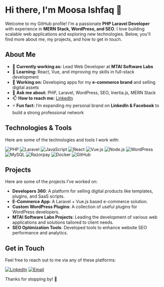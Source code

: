 # Hi there, I'm Moosa Ishfaq 👋

Welcome to my GitHub profile! I'm a passionate **PHP Laravel Developer** with experience in **MERN Stack, WordPress, and SEO**. I love building scalable web applications and exploring new technologies. Below, you'll find more about me, my projects, and how to get in touch.

## About Me

- 🚀 **Currently working as:** Lead Web Developer at **MTAI Software Labs**
- 🌱 **Learning:** React, Vue, and improving my skills in full-stack development
- 🔭 **Working on:** Developing apps for my **e-commerce brand** and selling digital assets
- 💬 **Ask me about:** PHP, Laravel, WordPress, SEO, Inertia.js, MERN Stack
- 📫 **How to reach me:** [LinkedIn](https://www.linkedin.com/in/moosa-ishfaq/)
- ⚡ **Fun fact:** I’m expanding my personal brand on **LinkedIn & Facebook** to build a strong professional network

## Technologies & Tools

Here are some of the technologies and tools I work with:

![PHP](https://img.shields.io/badge/-PHP-000?&logo=PHP)
![Laravel](https://img.shields.io/badge/-Laravel-000?&logo=Laravel)
![JavaScript](https://img.shields.io/badge/-JavaScript-000?&logo=JavaScript)
![React](https://img.shields.io/badge/-React-000?&logo=React)
![Vue.js](https://img.shields.io/badge/-Vue.js-000?&logo=Vue.js)
![Node.js](https://img.shields.io/badge/-Node.js-000?&logo=Node.js)
![WordPress](https://img.shields.io/badge/-WordPress-000?&logo=WordPress)
![MySQL](https://img.shields.io/badge/-MySQL-000?&logo=MySQL)
![Razorpay](https://img.shields.io/badge/-Razorpay-000?&logo=Razorpay)
![Docker](https://img.shields.io/badge/-Docker-000?&logo=Docker)
![GitHub](https://img.shields.io/badge/-GitHub-000?&logo=GitHub)

## Projects

Here are some of the projects I've worked on:

- **Developers 360**: A platform for selling digital products like templates, plugins, and SaaS scripts.
- **E-Commerce App**: A Laravel + Vue.js based e-commerce solution.
- **Custom WordPress Plugins**: A collection of useful plugins for WordPress developers.
- **MTAI Software Labs Projects**: Leading the development of various web applications and solutions tailored to client needs.
- **SEO Optimization Tools**: Developed tools to enhance website SEO performance and analytics.

## Get in Touch

Feel free to reach out to me via any of these platforms:

[![LinkedIn](https://img.shields.io/badge/-LinkedIn-000?&logo=LinkedIn&logoColor=0077B5)](https://www.linkedin.com/in/moosa-ishfaq/)
[![Email](https://img.shields.io/badge/-Email-000?&logo=Gmail&logoColor=D14836)](mailto:your-email@gmail.com)

Thanks for stopping by! 🚀
